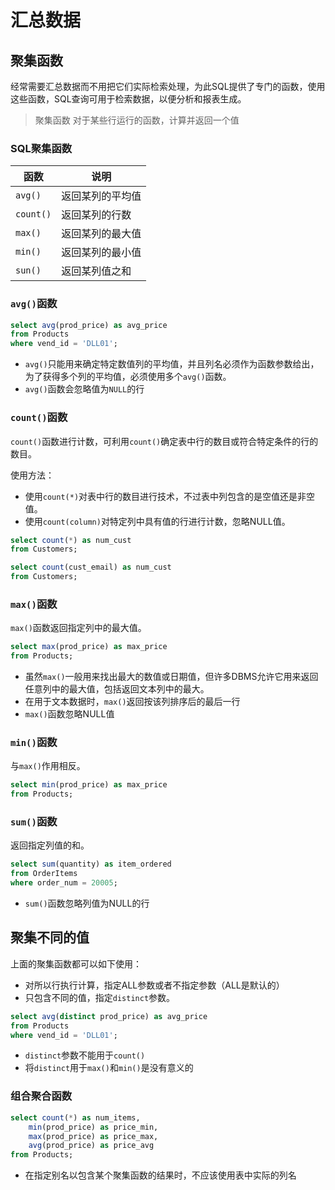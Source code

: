 # 汇总数据

## 聚集函数

经常需要汇总数据而不用把它们实际检索处理，为此SQL提供了专门的函数，使用这些函数，SQL查询可用于检索数据，以便分析和报表生成。

> 聚集函数
> 对于某些行运行的函数，计算并返回一个值

### SQL聚集函数

| 函数      | 说明             |
| --------- | ---------------- |
| `avg()`   | 返回某列的平均值 |
| `count()` | 返回某列的行数   |
| `max()`   | 返回某列的最大值 |
| `min()`   | 返回某列的最小值 |
| `sun()`   | 返回某列值之和   |

### `avg()`函数

```sql
select avg(prod_price) as avg_price
from Products
where vend_id = 'DLL01';
```

- `avg()`只能用来确定特定数值列的平均值，并且列名必须作为函数参数给出，为了获得多个列的平均值，必须使用多个`avg()`函数。
- `avg()`函数会忽略值为`NULL`的行

### `count()`函数

`count()`函数进行计数，可利用`count()`确定表中行的数目或符合特定条件的行的数目。

使用方法：

- 使用`count(*)`对表中行的数目进行技术，不过表中列包含的是空值还是非空值。
- 使用`count(column)`对特定列中具有值的行进行计数，忽略NULL值。

```sql
select count(*) as num_cust
from Customers;
```

```sql
select count(cust_email) as num_cust
from Customers;
```

### `max()`函数

`max()`函数返回指定列中的最大值。

```sql
select max(prod_price) as max_price
from Products;
```

- 虽然`max()`一般用来找出最大的数值或日期值，但许多DBMS允许它用来返回任意列中的最大值，包括返回文本列中的最大。
- 在用于文本数据时，`max()`返回按该列排序后的最后一行
- `max()`函数忽略NULL值

### `min()`函数

与`max()`作用相反。

```sql
select min(prod_price) as max_price
from Products;
```

### `sum()`函数

返回指定列值的和。

```sql
select sum(quantity) as item_ordered
from OrderItems
where order_num = 20005;
```

- `sum()`函数忽略列值为NULL的行

## 聚集不同的值

上面的聚集函数都可以如下使用：

- 对所以行执行计算，指定ALL参数或者不指定参数（ALL是默认的）
- 只包含不同的值，指定`distinct`参数。

```sql
select avg(distinct prod_price) as avg_price
from Products
where vend_id = 'DLL01';
```

- `distinct`参数不能用于`count()`
- 将`distinct`用于`max()`和`min()`是没有意义的

### 组合聚合函数

```sql
select count(*) as num_items,
    min(prod_price) as price_min,
    max(prod_price) as price_max,
    avg(prod_price) as price_avg
from Products;
```

- 在指定别名以包含某个聚集函数的结果时，不应该使用表中实际的列名
